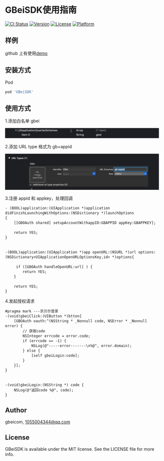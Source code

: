 # GBeiSDK使用指南

[![CI Status](https://img.shields.io/travis/gbeicom/GBeiSDK.svg?style=flat)](https://travis-ci.org/gbeicom/GBeiSDK)
[![Version](https://img.shields.io/cocoapods/v/GBeiSDK.svg?style=flat)](https://cocoapods.org/pods/GBeiSDK)
[![License](https://img.shields.io/cocoapods/l/GBeiSDK.svg?style=flat)](https://cocoapods.org/pods/GBeiSDK)
[![Platform](https://img.shields.io/cocoapods/p/GBeiSDK.svg?style=flat)](https://cocoapods.org/pods/GBeiSDK)

## 样例 

github 上有使用[demo](https://github.com/gbeicom/GBeiSDK.git)

## 安装方式

Pod

```ruby
pod 'GBeiSDK'
```



## 使用方式

1.添加白名单 gbei 

![D8861753-4EB1-4331-8BAC-FF2D445F0BA6](assets/D8861753-4EB1-4331-8BAC-FF2D445F0BA6.png)



2.添加 URL type 格式为 gb+appid

![F86240B0-9661-4784-9E57-7FCBDE84E6C5](assets/F86240B0-9661-4784-9E57-7FCBDE84E6C5.png)



3.注册 appid 和 appkey，处理回调

```
- (BOOL)application:(UIApplication *)application didFinishLaunchingWithOptions:(NSDictionary *)launchOptions
{
    [[GBOAuth shared] setupAccountWithappID:GBAPPID appKey:GBAPPKEY];

    return YES;
}


-(BOOL)application:(UIApplication *)app openURL:(NSURL *)url options:(NSDictionary<UIApplicationOpenURLOptionsKey,id> *)options{
    
     if ([GBOAuth handleOpenURL:url] ) {
        return YES;
    }
    
    return YES;
}

```



4.发起授权请求

```
#pragma mark ---京贝尔登录
-(void)gbeiClick:(UIButton *)btton{
    [GBOAuth oauth:^(NSString * _Nonnull code, NSError * _Nonnull error) {
        // 获取code
        NSInteger errcode = error.code;
        if (errcode == -1) {
            NSLog(@"-----error-------\n%@", error.domain);
        } else {
            [self gbeiLogin:code];
        }
    }];
}


-(void)gbeiLogin:(NSString *) code {
    NSLog(@"返回code %@", code);
}

```





## Author

gbeicom, 1055004344@qq.com

## License

GBeiSDK is available under the MIT license. See the LICENSE file for more info.
